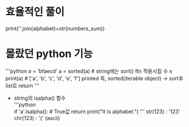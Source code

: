 # 효율적인 풀이
print(''.join(alphabet)+str(numbers_sum))
# 몰랐던 python 기능
'''python
a = 'bfaecd'
a = sorted(a)  # string에는 sort() ftn 적용시킬 수 x
print(a)     # ['a', 'b', 'c', 'd', 'e', 'f'] printed 즉, sorted(iterable object) -> sort후 list로 return
'''
- string의 isalpha() 함수  
'''python  
if 'a'.isalpha(): # True값 return
    print("It is alphabet.")
'''
str(123) : '123' 
chr(123) : '{' (ascii) 